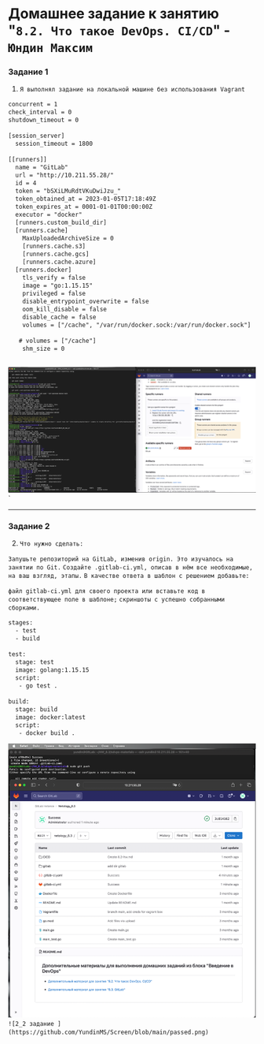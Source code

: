 # Домашнее задание к занятию "`8.2. Что такое DevOps. СI/СD`" - `Юндин Максим`


### Задание 1

1. `Я выполнял задание на локальной машине без использования Vagrant`


```
concurrent = 1
check_interval = 0
shutdown_timeout = 0

[session_server]
  session_timeout = 1800

[[runners]]
  name = "GitLab"
  url = "http://10.211.55.28/"
  id = 4
  token = "bSXiLMuRdtVKuDwiJzu_"
  token_obtained_at = 2023-01-05T17:18:49Z
  token_expires_at = 0001-01-01T00:00:00Z
  executor = "docker"
  [runners.custom_build_dir]
  [runners.cache]
    MaxUploadedArchiveSize = 0
    [runners.cache.s3]
    [runners.cache.gcs]
    [runners.cache.azure]
  [runners.docker]
    tls_verify = false
    image = "go:1.15.15"
    privileged = false
    disable_entrypoint_overwrite = false
    oom_kill_disable = false
    disable_cache = false
    volumes = ["/cache", "/var/run/docker.sock:/var/run/docker.sock"]

   # volumes = ["/cache"]
    shm_size = 0


```

![1 задание ](https://github.com/YundinMS/Screen/blob/main/runner.png)`

---

### Задание 2


2. `Что нужно сделать:`

`Запушьте репозиторий на GitLab, изменив origin. Это изучалось на занятии по Git.`
`Создайте .gitlab-ci.yml, описав в нём все необходимые, на ваш взгляд, этапы.`
`В качестве ответа в шаблон с решением добавьте:`

`файл gitlab-ci.yml для своего проекта или вставьте код в соответствующее поле в шаблоне;`
`скриншоты с успешно собранными сборками.`

```
stages:
  - test
  - build

test:
  stage: test
  image: golang:1.15.15
  script: 
   - go test .

build:
  stage: build
  image: docker:latest
  script:
   - docker build .
```

![2 задание ](https://github.com/YundinMS/Screen/blob/main/succsess.png)`
![2_2 задание ](https://github.com/YundinMS/Screen/blob/main/passed.png)`



